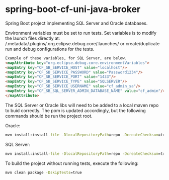 spring-boot-cf-uni-java-broker
=============================

Spring Boot project implementing SQL Server and Oracle databases.

Environment variables must be set to run tests. Set variables is to modify the launch files directly at: <workspace>/.metadata/.plugins/.org.eclipse.debug.core/.launches/<runasfilename> or create/duplicate run and debug configurations for the tests.

```html
Example of these variables, for SQL Server, are below.
<mapAttribute key="org.eclipse.debug.core.environmentVariables">
<mapEntry key="CF_SB_SERVICE_HOST" value="localhost"/>
<mapEntry key="CF_SB_SERVICE_PASSWORD" value="Password1234"/>
<mapEntry key="CF_SB_SERVICE_PORT" value="1433"/>
<mapEntry key="CF_SB_SERVICE_TYPE" value="SQLSERVER"/>
<mapEntry key="CF_SB_SERVICE_USERNAME" value="cf_admin_sa"/>
<mapEntry key="CF_SB_SQL_SERVER_ADMIN_DATABASE_NAME" value="cf_admin"/>
</mapAttribute>
```

The SQL Server or Oracle libs will need to be added to a local maven repo to buid correctly. The pom is updated accordingly, but the following commands should be run the project root.

Oracle:
```bat
mvn install:install-file -DlocalRepositoryPath=repo -DcreateChecksum=true -Dpackaging=jar -Dfile=lib/ojdbc7.jar -DgroupId=ojdbc7 -DartifactId=ojdbc7 -Dversion=7
```

SQL Server:
```bat
mvn install:install-file -DlocalRepositoryPath=repo -DcreateChecksum=true -Dpackaging=jar -Dfile=lib/sqljdbc41.jar -DgroupId=sqljdbc41 -DartifactId=sqljdbc41 -Dversion=4.1
```

To build the project without running tests, execute the following:
```bat
mvn clean package -DskipTests=true
```
